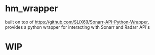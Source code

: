 # hm_wrapper
built on top of https://github.com/SLiX69/Sonarr-API-Python-Wrapper, provides a python wrapper for interacting with Sonarr and Radarr API's

# WIP
